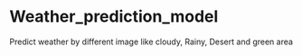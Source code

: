 # Weather_prediction_model
Predict weather by different image like cloudy, Rainy, Desert and green area
